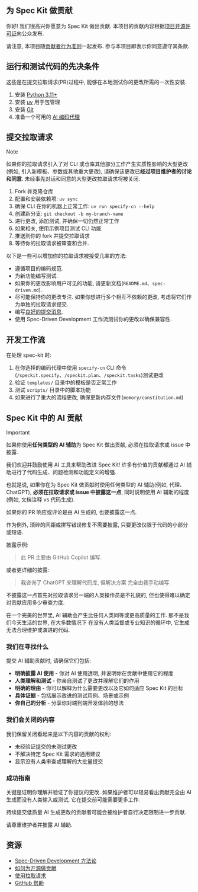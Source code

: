 ## 为 Spec Kit 做贡献

你好! 我们很高兴你愿意为 Spec Kit 做出贡献. 本项目的贡献内容根据[项目开源许可证](LICENSE)向公众发布.

请注意, 本项目随[贡献者行为准则](CODE_OF_CONDUCT.md)一起发布. 参与本项目即表示你同意遵守其条款.

## 运行和测试代码的先决条件

这些是在提交拉取请求(PR)过程中, 能够在本地测试你的更改所需的一次性安装.

1. 安装 [Python 3.11+](https://www.python.org/downloads/)
1. 安装 [uv](https://docs.astral.sh/uv/) 用于包管理
1. 安装 [Git](https://git-scm.com/downloads)
1. 准备一个可用的 [AI 编码代理](README.md#-supported-ai-agents)

## 提交拉取请求

>[!NOTE]
>如果你的拉取请求引入了对 CLI 或仓库其他部分工作产生实质性影响的大型更改(例如, 引入新模板、参数或其他重大更改), 请确保该更改已**经过项目维护者的讨论和同意**. 未经事先对话和同意的大型更改拉取请求将被关闭.

1. Fork 并克隆仓库
1. 配置和安装依赖项: `uv sync`
1. 确保 CLI 在你的机器上正常工作: `uv run specify-cn --help`
1. 创建新分支: `git checkout -b my-branch-name`
1. 进行更改, 添加测试, 并确保一切仍然正常工作
1. 如果相关, 使用示例项目测试 CLI 功能
1. 推送到你的 fork 并提交拉取请求
1. 等待你的拉取请求被审查和合并.

以下是一些可以增加你的拉取请求被接受几率的方法: 

- 遵循项目的编码规范.
- 为新功能编写测试.
- 如果你的更改影响用户可见的功能, 请更新文档(`README.md`、`spec-driven.md`).
- 尽可能保持你的更改专注. 如果你想进行多个相互不依赖的更改, 考虑将它们作为单独的拉取请求提交.
- 编写[良好的提交消息](http://tbaggery.com/2008/04/19/a-note-about-git-commit-messages.html).
- 使用 Spec-Driven Development 工作流测试你的更改以确保兼容性.

## 开发工作流

在处理 spec-kit 时: 

1. 在你选择的编码代理中使用 `specify-cn` CLI 命令(`/speckit.specify`、`/speckit.plan`、`/speckit.tasks`)测试更改
2. 验证 `templates/` 目录中的模板是否正常工作
3. 测试 `scripts/` 目录中的脚本功能
4. 如果进行了重大的流程更改, 确保更新内存文件(`memory/constitution.md`)

## Spec Kit 中的 AI 贡献

> [!IMPORTANT]
>
> 如果你使用**任何类型的 AI 辅助**为 Spec Kit 做出贡献, 
> 必须在拉取请求或 issue 中披露.

我们欢迎并鼓励使用 AI 工具来帮助改进 Spec Kit! 许多有价值的贡献都通过 AI 辅助进行了代码生成、问题检测和功能定义的增强.

也就是说, 如果你在为 Spec Kit 做贡献时使用任何类型的 AI 辅助(例如, 代理、ChatGPT), 
**必须在拉取请求或 issue 中披露这一点**, 同时说明使用 AI 辅助的程度(例如, 文档注释 vs 代码生成).

如果你的 PR 响应或评论是由 AI 生成的, 也要披露这一点.

作为例外, 琐碎的间距或拼写错误修复不需要披露, 只要更改仅限于代码的小部分或短语.

披露示例: 

> 此 PR 主要由 GitHub Copilot 编写.

或者更详细的披露: 

> 我咨询了 ChatGPT 来理解代码库, 但解决方案
> 完全由我手动编写.

不披露这一点首先对拉取请求另一端的人类操作员是不礼貌的, 但也使得难以确定
对贡献应用多少审查力度.

在一个完美的世界里, AI 辅助会产生比任何人类同等或更高质量的工作. 那不是我们今天生活的世界, 在大多数情况下
在没有人类监督或专业知识的循环中, 它生成无法合理维护或演进的代码.

### 我们在寻找什么

提交 AI 辅助贡献时, 请确保它们包括: 

- **明确披露 AI 使用** - 你对 AI 使用透明, 并说明你在贡献中使用它的程度
- **人类理解和测试** - 你亲自测试了更改并理解它们的作用
- **明确的理由** - 你可以解释为什么需要更改以及它如何适应 Spec Kit 的目标
- **具体证据** - 包括展示改进的测试用例、场景或示例
- **你自己的分析** - 分享你对端到端开发体验的想法

### 我们会关闭的内容

我们保留关闭看起来是以下内容的贡献的权利: 

- 未经验证提交的未测试更改
- 不解决特定 Spec Kit 需求的通用建议
- 显示没有人类审查或理解的大批量提交

### 成功指南

关键是证明你理解并验证了你提议的更改. 如果维护者可以轻易看出贡献完全由 AI 生成而没有人类输入或测试, 它在提交前可能需要更多工作.

持续提交低质量 AI 生成更改的贡献者可能会被维护者自行决定限制进一步贡献.

请尊重维护者并披露 AI 辅助.

## 资源

- [Spec-Driven Development 方法论](./spec-driven.md)
- [如何为开源做贡献](https://opensource.guide/how-to-contribute/)
- [使用拉取请求](https://help.github.com/articles/about-pull-requests/)
- [GitHub 帮助](https://help.github.com)
